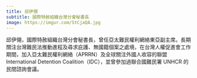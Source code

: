 ```yaml
---
title: 邱伊翎
subtitle: 國際特赦組織台灣分會秘書長
image: https://imgur.com/StCjaQA.jpg
---
```

邱伊翎，國際特赦組織台灣分會秘書長，曾任亞太難民權利網絡東亞副主席。長期關注台灣難民法推動進程及尋求庇護、無國籍個案之處境，在台灣人權促進會工作期間，加入亞太難民權利網絡（APRRN）及全球關注外國人收容的聯盟 International Detention Coalition（IDC），並曾參加過聯合國難民署 UNHCR 的民間諮詢會議。